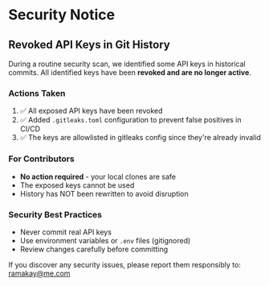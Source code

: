 # Security Notice

## Revoked API Keys in Git History

During a routine security scan, we identified some API keys in historical commits. All identified keys have been **revoked and are no longer active**.

### Actions Taken

1. ✅ All exposed API keys have been revoked
2. ✅ Added `.gitleaks.toml` configuration to prevent false positives in CI/CD
3. ✅ The keys are allowlisted in gitleaks config since they're already invalid

### For Contributors

- **No action required** - your local clones are safe
- The exposed keys cannot be used
- History has NOT been rewritten to avoid disruption

### Security Best Practices

- Never commit real API keys
- Use environment variables or `.env` files (gitignored)
- Review changes carefully before committing

If you discover any security issues, please report them responsibly to: ramakay@me.com